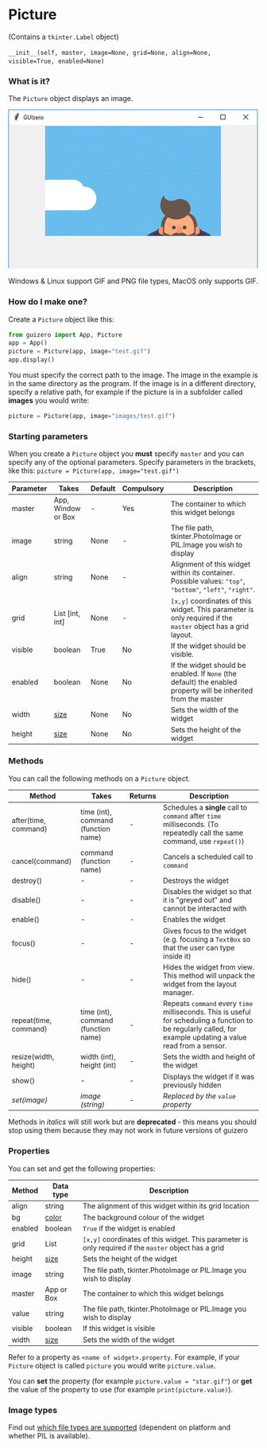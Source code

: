 # Picture

(Contains a `tkinter.Label` object)

`__init__(self, master, image=None, grid=None, align=None, visible=True, enabled=None)`

### What is it?
The `Picture` object displays an image.

![Picture on Windows](images/picture_windows.png)

Windows & Linux support GIF and PNG file types, MacOS only supports GIF.

### How do I make one?

Create a `Picture` object like this:

```python
from guizero import App, Picture
app = App()
picture = Picture(app, image="test.gif")
app.display()
```
You must specify the correct path to the image. The image in the example is in the same directory as the program. If the image is in a different directory, specify a relative path, for example if the picture is in a subfolder called **images** you would write:

```python
picture = Picture(app, image="images/test.gif")
```

### Starting parameters

When you create a `Picture` object you **must** specify `master` and you can specify any of the optional parameters. Specify parameters in the brackets, like this: `picture = Picture(app, image="test.gif")`

| Parameter | Takes              | Default | Compulsory | Description                                                                                                     |
|-----------|--------------------|---------|------------|-----------------------------------------------------------------------------------------------------------------|
| master    | App, Window or Box | -       | Yes        | The container to which this widget belongs                                                                      |
| image     | string             | None    | -          | The file path, tkinter.PhotoImage or PIL.Image you wish to display                                              |
| align     | string             | None    | -          | Alignment of this widget within its container. Possible values: `"top"`, `"bottom"`, `"left"`, `"right"`.       |
| grid      | List [int, int]    | None    | -          | `[x,y]` coordinates of this widget. This parameter is only required if the `master` object has a grid layout.   |
| visible   | boolean            | True    | No         | If the widget should be visible.                                                                                |
| enabled   | boolean            | None    | No         | If the widget should be enabled. If `None` (the default) the enabled property will be inherited from the master |
| width     | [size](size.md)    | None    | No         | Sets the width of the widget                                                                                    |
| height    | [size](size.md)    | None    | No         | Sets the height of the widget                                                                                   |



### Methods

You can call the following methods on a `Picture` object.

| Method                | Takes                               | Returns | Description                                                                                                                                                    |
|-----------------------|-------------------------------------|---------|----------------------------------------------------------------------------------------------------------------------------------------------------------------|
| after(time, command)  | time (int), command (function name) | -       | Schedules a **single** call to `command` after `time` milliseconds. (To repeatedly call the same command, use `repeat()`)                                      |
| cancel(command)       | command (function name)             | -       | Cancels a scheduled call to `command`                                                                                                                          |
| destroy()             | -                                   | -       | Destroys the widget                                                                                                                                            |
| disable()             | -                                   | -       | Disables the widget so that it is "greyed out" and cannot be interacted with                                                                                   |
| enable()              | -                                   | -       | Enables the widget                                                                                                                                             |
| focus()               | -                                   | -       | Gives focus to the widget (e.g. focusing a `TextBox` so that the user can type inside it)                                                                      |
| hide()                | -                                   | -       | Hides the widget from view. This method will unpack the widget from the layout manager.                                                                        |
| repeat(time, command) | time (int), command (function name) | -       | Repeats `command` every `time` milliseconds. This is useful for scheduling a function to be regularly called, for example updating a value read from a sensor. |
| resize(width, height) | width (int), height (int)           | -       | Sets the width and height of the widget                                                                                                                        |
| show()                | -                                   | -       | Displays the widget if it was previously hidden                                                                                                                |
| _set(image)_          | _image (string)_                    | -       | _Replaced by the `value` property_                                                                                                                             |

Methods in _italics_ will still work but are **deprecated** - this means you should stop using them because they may not work in future versions of guizero

### Properties

You can set and get the following properties:

| Method  | Data type          | Description                                                                                           |
|---------|--------------------|-------------------------------------------------------------------------------------------------------|
| align   | string             | The alignment of this widget within its grid location                                                 |
| bg      | [color](colors.md) | The background colour of the widget                                                                   |
| enabled | boolean            | `True` if the widget is enabled                                                                       |
| grid    | List               | `[x,y]` coordinates of this widget. This parameter is only required if the `master` object has a grid |
| height  | [size](size.md)    | Sets the height of the widget                                                                         |
| image   | string             | The file path, tkinter.PhotoImage or PIL.Image you wish to display                                    |
| master  | App or Box         | The container to which this widget belongs                                                            |
| value   | string             | The file path, tkinter.PhotoImage or PIL.Image you wish to display                                    |
| visible | boolean            | If this widget is visible                                                                             |
| width   | [size](size.md)    | Sets the width of the widget                                                                          |

Refer to a property as `<name of widget>.property`. For example, if your `Picture` object is called `picture` you would write `picture.value`.

You can **set** the property (for example `picture.value = "star.gif"`) or **get** the value of the property to use (for example `print(picture.value)`).

### Image types

Find out [which file types are supported](https://lawsie.github.io/guizero/images/) (dependent on platform and whether PIL is available).
